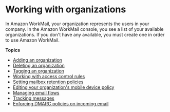 # Working with organizations<a name="organizations_overview"></a>

In Amazon WorkMail, your organization represents the users in your company\. In the Amazon WorkMail console, you see a list of your available organizations\. If you don't have any available, you must create one in order to use Amazon WorkMail\. 

**Topics**
+ [Adding an organization](add_new_organization.md)
+ [Deleting an organization](delete_organization.md)
+ [Tagging an organization](org-tag.md)
+ [Working with access control rules](access-rules.md)
+ [Setting mailbox retention policies](mailbox-retention-policy.md)
+ [Editing your organization's mobile device policy](edit_organization_mobile_policy.md)
+ [Managing email flows](email-flows.md)
+ [Tracking messages](tracking.md)
+ [Enforcing DMARC policies on incoming email](inbound-dmarc.md)